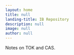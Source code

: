 ```yaml
---
layout: home
title: null
landing-title: IB Repository
description: null
image: null
author: null
---
```

Notes on TOK and CAS.
